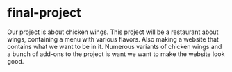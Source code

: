 # final-project 
Our project is about chicken wings.
This project will be a restaurant about wings, containing a menu with various flavors. Also making a website that contains what we want to be in it. 
Numerous variants of chicken wings and a bunch of add-ons to the project is want we want to make the website look good.
